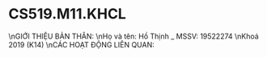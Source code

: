 # CS519.M11.KHCL
\nGIỚI THIỆU BẢN THÂN:
\nHọ và tên: Hồ Thịnh _ MSSV: 19522274
\nKhoá 2019 (K14)
\nCÁC HOẠT ĐỘNG LIÊN QUAN:

